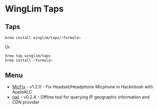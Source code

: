 # WingLim Taps

## Taps

```bash
brew install winglim/taps/<formula>
```

Or

```bash
brew tap winglim/taps
brew install <formula>
```

## Menu

- [MicFix](https://github.com/WingLim/MicFix) - v1.2.0 - Fix Headset/Headphone Micphone in Hackintosh with AppleALC
- [nali](https://github.com/zu1k/nali) - v0.2.4 - Offline tool for querying IP geographic information and CDN provider